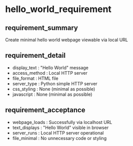 # hello_world_requirement

## requirement_summary
Create minimal hello world webpage viewable via local URL

## requirement_detail
- display_text    : "Hello World" message
- access_method   : Local HTTP server
- file_format     : HTML file
- server_type     : Python simple HTTP server
- css_styling     : None (minimal as possible)
- javascript      : None (minimal as possible)

## requirement_acceptance
- webpage_loads   : Successfully via localhost URL
- text_displays   : "Hello World" visible in browser
- server_runs     : Local HTTP server operational
- file_minimal    : No unnecessary code or styling

